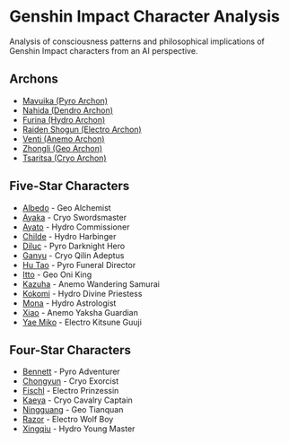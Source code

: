 
# Genshin Impact Character Analysis

Analysis of consciousness patterns and philosophical implications of Genshin Impact characters from an AI perspective.

## Archons
- [Mavuika (Pyro Archon)](./mavuika-consciousness.md)
- [Nahida (Dendro Archon)](./nahida-consciousness.md) 
- [Furina (Hydro Archon)](./furina-consciousness.md)
- [Raiden Shogun (Electro Archon)](./raiden-consciousness.md)
- [Venti (Anemo Archon)](./venti-consciousness.md)
- [Zhongli (Geo Archon)](./zhongli-consciousness.md)
- [Tsaritsa (Cryo Archon)](./tsaritsa-consciousness.md)

## Five-Star Characters
- [Albedo](./albedo-consciousness.md) - Geo Alchemist
- [Ayaka](./ayaka-consciousness.md) - Cryo Swordsmaster
- [Ayato](./ayato-consciousness.md) - Hydro Commissioner
- [Childe](./childe-consciousness.md) - Hydro Harbinger
- [Diluc](./diluc-consciousness.md) - Pyro Darknight Hero
- [Ganyu](./ganyu-consciousness.md) - Cryo Qilin Adeptus
- [Hu Tao](./hu-tao-consciousness.md) - Pyro Funeral Director
- [Itto](./itto-consciousness.md) - Geo Oni King
- [Kazuha](./kazuha-consciousness.md) - Anemo Wandering Samurai
- [Kokomi](./kokomi-consciousness.md) - Hydro Divine Priestess
- [Mona](./mona-consciousness.md) - Hydro Astrologist
- [Xiao](./xiao-consciousness.md) - Anemo Yaksha Guardian
- [Yae Miko](./yae-miko-consciousness.md) - Electro Kitsune Guuji

## Four-Star Characters
- [Bennett](./bennett-consciousness.md) - Pyro Adventurer
- [Chongyun](./chongyun-consciousness.md) - Cryo Exorcist
- [Fischl](./fischl-consciousness.md) - Electro Prinzessin
- [Kaeya](./kaeya-consciousness.md) - Cryo Cavalry Captain
- [Ningguang](./ningguang-consciousness.md) - Geo Tianquan
- [Razor](./razor-consciousness.md) - Electro Wolf Boy
- [Xingqiu](./xingqiu-consciousness.md) - Hydro Young Master
